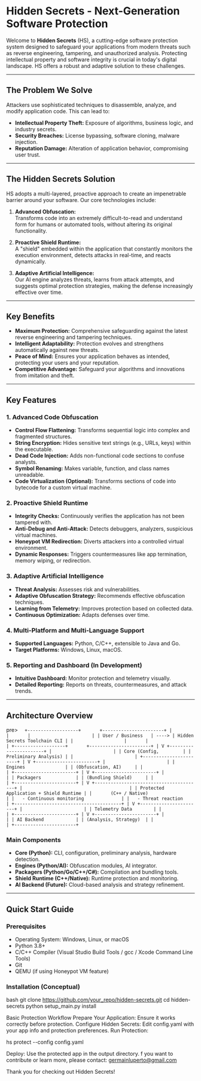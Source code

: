 # Hidden Secrets - Next-Generation Software Protection

Welcome to **Hidden Secrets** (HS), a cutting-edge software protection system designed to safeguard your applications from modern threats such as reverse engineering, tampering, and unauthorized analysis. Protecting intellectual property and software integrity is crucial in today's digital landscape. HS offers a robust and adaptive solution to these challenges.

---

## The Problem We Solve

Attackers use sophisticated techniques to disassemble, analyze, and modify application code. This can lead to:

- **Intellectual Property Theft:** Exposure of algorithms, business logic, and industry secrets.  
- **Security Breaches:** License bypassing, software cloning, malware injection.  
- **Reputation Damage:** Alteration of application behavior, compromising user trust.

---

## The Hidden Secrets Solution

HS adopts a multi-layered, proactive approach to create an impenetrable barrier around your software. Our core technologies include:

1. **Advanced Obfuscation:**  
   Transforms code into an extremely difficult-to-read and understand form for humans or automated tools, without altering its original functionality.

2. **Proactive Shield Runtime:**  
   A "shield" embedded within the application that constantly monitors the execution environment, detects attacks in real-time, and reacts dynamically.

3. **Adaptive Artificial Intelligence:**  
   Our AI engine analyzes threats, learns from attack attempts, and suggests optimal protection strategies, making the defense increasingly effective over time.

---

## Key Benefits

- **Maximum Protection:** Comprehensive safeguarding against the latest reverse engineering and tampering techniques.  
- **Intelligent Adaptability:** Protection evolves and strengthens automatically against new threats.  
- **Peace of Mind:** Ensures your application behaves as intended, protecting your users and your reputation.  
- **Competitive Advantage:** Safeguard your algorithms and innovations from imitation and theft.

---

## Key Features

### 1. Advanced Code Obfuscation

- **Control Flow Flattening:** Transforms sequential logic into complex and fragmented structures.  
- **String Encryption:** Hides sensitive text strings (e.g., URLs, keys) within the executable.  
- **Dead Code Injection:** Adds non-functional code sections to confuse analysts.  
- **Symbol Renaming:** Makes variable, function, and class names unreadable.  
- **Code Virtualization (Optional):** Transforms sections of code into bytecode for a custom virtual machine.

### 2. Proactive Shield Runtime

- **Integrity Checks:** Continuously verifies the application has not been tampered with.  
- **Anti-Debug and Anti-Attack:** Detects debuggers, analyzers, suspicious virtual machines.  
- **Honeypot VM Redirection:** Diverts attackers into a controlled virtual environment.  
- **Dynamic Responses:** Triggers countermeasures like app termination, memory wiping, or redirection.

### 3. Adaptive Artificial Intelligence

- **Threat Analysis:** Assesses risk and vulnerabilities.  
- **Adaptive Obfuscation Strategy:** Recommends effective obfuscation techniques.  
- **Learning from Telemetry:** Improves protection based on collected data.  
- **Continuous Optimization:** Adapts defenses over time.

### 4. Multi-Platform and Multi-Language Support

- **Supported Languages:** Python, C/C++, extensible to Java and Go.  
- **Target Platforms:** Windows, Linux, macOS.

### 5. Reporting and Dashboard (In Development)

- **Intuitive Dashboard:** Monitor protection and telemetry visually.  
- **Detailed Reporting:** Reports on threats, countermeasures, and attack trends.

---

## Architecture Overview
pre> ```  +-------------------+       +-----------------------+
|                   |       |                       |
| User / Business   | ----> | Hidden Secrets Toolchain CLI |
|                   |       |                       |
+-------------------+       +-----------------------+
                                |
                                V
                       +-----------------------+
                       |                       |
                       | Core (Config,         |
                       | Preliminary Analysis) |
                       |                       |
                       +-----------------------+
                                |
                                V
                       +-----------------------+
                       |                       |
                       | Engines               |
                       | (Obfuscation, AI)     |
                       |                       |
                       +-----------------------+
                                |
                                V
                       +-----------------------+
                       |                       |
                       | Packagers             |
                       | (Bundling Shield)     |
                       |                       |
                       +-----------------------+
                                |
                                V
                +----------------------------------------+
                |                                        |
                | Protected Application + Shield Runtime |
                |       (C++ / Native)                   |
                |   - Continuous monitoring              |
                |   - Threat reaction                    |
                +----------------------------------------+
                                |
                                V
                       +-----------------------+
                       |                       |
                       | Telemetry Data        |
                       |                       |
                       +-----------------------+
                                |
                                V
                       +-----------------------+
                       |                       |
                       | AI Backend            |
                       | (Analysis, Strategy)  |
                       |                       |
                       +-----------------------+``` </pre>



### Main Components

- **Core (Python):** CLI, configuration, preliminary analysis, hardware detection.  
- **Engines (Python/AI):** Obfuscation modules, AI integrator.  
- **Packagers (Python/Go/C++/C#):** Compilation and bundling tools.  
- **Shield Runtime (C++/Native):** Runtime protection and monitoring.  
- **AI Backend (Future):** Cloud-based analysis and strategy refinement.

---

## Quick Start Guide

### Prerequisites

- Operating System: Windows, Linux, or macOS  
- Python 3.8+  
- C/C++ Compiler (Visual Studio Build Tools / gcc / Xcode Command Line Tools)  
- Git  
- QEMU (if using Honeypot VM feature)

### Installation (Conceptual)

bash
git clone https://github.com/your_repo/hidden-secrets.git
cd hidden-secrets
python setup_main.py install


Basic Protection Workflow
Prepare Your Application: Ensure it works correctly before protection.
Configure Hidden Secrets: Edit config.yaml with your app info and protection preferences.
Run Protection:

hs protect --config config.yaml

Deploy: Use the protected app in the output directory.
f you want to contribute or learn more, please contact: germainluperto@gmail.com 

Thank you for checking out Hidden Secrets!
